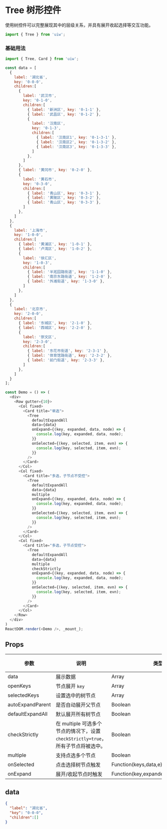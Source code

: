 Tree 树形控件
===

使用树控件可以完整展现其中的层级关系，并具有展开收起选择等交互功能。

```jsx
import { Tree } from 'uiw';
```

### 基础用法

<!--DemoStart,bgWhite,codePen--> 
```js
import { Tree, Card } from 'uiw';

const data = [
  {
    label: '湖北省',
    key: '0-0-0',
    children:[
      {
        label: '武汉市',
        key: '0-1-0',
        children:[
          { label: '新洲区', key: '0-1-1' },
          { label: '武昌区', key: '0-1-2' },
          {
            label: '汉南区',
            key: '0-1-3',
            children:[
              { label: '汉南区1', key: '0-1-3-1' },
              { label: '汉南区2', key: '0-1-3-2' },
              { label: '汉南区3', key: '0-1-3-3' },
            ]
          },
        ]
      },
      { label: '黄冈市', key: '0-2-0' },
      {
        label: '黄石市',
        key: '0-3-0',
        children:[
          { label: '青山区', key: '0-3-1' },
          { label: '黄陂区', key: '0-3-2' },
          { label: '青山区', key: '0-3-3' },
        ]
      },
    ]
  },
  {
    label: '上海市',
    key: '1-0-0',
    children:[
      { label: '黄浦区', key: '1-0-1' },
      { label: '卢湾区', key: '1-0-2' },
      {
        label: '徐汇区',
        key: '1-0-3',
        children:[
          { label: '半淞园路街道', key: '1-1-0' },
          { label: '南京东路街道', key: '1-2-0' },
          { label: '外滩街道', key: '1-3-0' },
        ]
      },
    ]
  },
  {
    label: '北京市',
    key: '2-0-0',
    children:[
      { label: '东城区', key: '2-1-0' },
      { label: '西城区', key: '2-2-0' },
      {
        label: '崇文区',
        key: '2-3-0',
        children:[
          { label: '东花市街道', key: '2-3-1' },
          { label: '体育馆路街道', key: '2-3-2' },
          { label: '前门街道', key: '2-3-3' },
        ]
      },
    ]
  }
];

const Demo = () => (
  <div>
    <Row gutter={10}>
      <Col fixed>
        <Card title="单选">
          <Tree
            defaultExpandAll
            data={data}
            onExpand={(key, expanded, data, node) => {
              console.log(key, expanded, data, node);
            }}
            onSelected={(key, selected, item, evn) => {
              console.log(key, selected, item, evn);
            }}
          />
        </Card>
      </Col>
      <Col fixed>
        <Card title="多选，子节点不受控">
          <Tree
            defaultExpandAll
            data={data}
            multiple
            onExpand={(key, expanded, data, node) => {
              console.log(key, expanded, data, node);
            }}
            onSelected={(key, selected, item, evn) => {
              console.log(key, selected, item, evn);
            }}
          />
        </Card>
      </Col>
      <Col fixed>
        <Card title="多选，子节点受控">
          <Tree
            defaultExpandAll
            data={data}
            multiple
            checkStrictly
            onExpand={(key, expanded, data, node) => {
              console.log(key, expanded, data, node);
            }}
            onSelected={(key, selected, item, evn) => {
              console.log(key, selected, item, evn);
            }}
          />
        </Card>
      </Col>
    </Row>
  </div>
)
ReactDOM.render(<Demo />, _mount_);
```
<!--End-->


## Props

| 参数 | 说明 | 类型 | 默认值 |
|--------- |-------- |--------- |-------- |
| data | 展示数据 | Array | `[]` |
| openKeys | 节点展开 `key` | Array | `[]` |
| selectedKeys | 设置选中的树节点 | Array | `[]` |
| autoExpandParent | 是否自动展开父节点 | Boolean | true |
| defaultExpandAll | 默认展开所有树节点 | Boolean | false |
| checkStrictly | 在 multiple 可选多个节点的情况下，设置 `checkStrictly=true`，所有子节点将被选中。 | Boolean | false |
| multiple | 支持点选多个节点 | Boolean | false |
| onSelected | 点击选择树节点触发 | Function(keys,data,e) | - |
| onExpand | 展开/收起节点时触发 | Function(key,expanded:bool,data,node) | - |


## data

```json
{
  "label": "湖北省",
  "key": "0-0-0",
  "children":[]
}
```